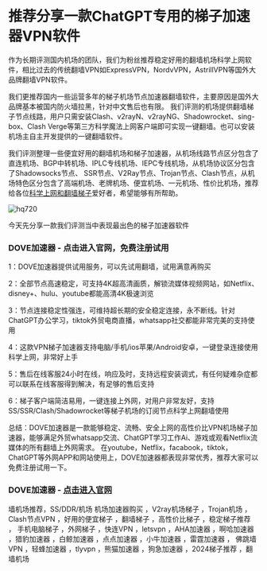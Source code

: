# 推荐分享一款ChatGPT专用的梯子加速器VPN软件

作为长期评测国内机场的团队，我们为粉丝推荐稳定好用的翻墙机场科学上网软件，相比过去的传统翻墙VPN如ExpressVPN，NordvVPN，AstrillVPN等国外大品牌翻墙VPN软件。

我们更推荐国内一些运营多年的梯子机场节点加速器翻墙软件，主要原因是国外大品牌基本被国内防火墙拉黑，针对中文售后也有限。
我们评测的机场提供翻墙梯子节点线路，用户只需安装Clash、v2rayN、v2rayNG、Shadowrocket、sing-box、Clash Verge等第三方科学魔法上网客户端即可实现一键翻墙。也可以安装机场主自主开发提供的一键翻墙软件。

我们评测整理一些便宜好用的翻墙机场和梯子加速器，从机场线路节点区分包含了直连机场、BGP中转机场、IPLC专线机场、IEPC专线机场，从机场协议区分包含了Shadowsocks节点、
SSR节点、V2Ray节点、Trojan节点、Clash节点，从机场特色区分包含了高端机场、老牌机场、便宜机场、一元机场、性价比机场，推荐给各位[科学上网和翻墙梯子](https://lemontalking.info/archives/2221)爱好者，希望能够有所帮助。

![hq720](https://github.com/user-attachments/assets/7da051ca-2176-4b60-bbb1-6b8acedab58c)

今天先分享一款我们评测当中表现最出色的梯子加速器软件

### DOVE加速器 - 点击进入官网，免费注册试用

1：DOVE加速器提供试用服务，可以先试用翻墙，试用满意再购买

2：全部节点高速稳定，可支持4K超高清画质，解锁流媒体视频网站，如Netflix、disney+、hulu、youtube都能高清4K极速浏览

3：节点连接稳定性强连，可维持超长期的安全稳定连接，永不断线。针对ChatGPT办公学习，tiktok外贸电商直播，whatsapp社交都能非常完美的支持使用

4：这款VPN梯子加速器支持电脑/手机/ios苹果/Android安卓，一键登录连接使用科学上网，非常好上手

5：售后在线客服24小时在线，响应及时，支持远程安装调式，有任何疑难杂症都可以联系在线客服得到解决，有足够的售后支持

6：梯子客户端简洁易用，一键连接上外网，对用户非常友好，支持SS/SSR/Clash/Shadowrocket等梯子机场的订阅节点科学上网翻墙使用

总结：DOVE加速器是一款能够稳定、流畅、安全上网的高性价比VPN机场梯子加速器，能够满足外贸whatsapp交流、ChatGPT学习工作Ai、游戏或观看Netflix流媒体的所有翻墙上外网需求。
在youtube，Netflix，facabook，tiktok，ChatGPT等外网APP和网站使用上，DOVE加速器都表现非常优秀，推荐大家可以免费注册试用一下。

### DOVE加速器 - [点击进入官网](https://dove8.cc/a.php?alavBTtF8UB)

墙机场推荐，SS/DDR/机场 机场加速器购买 ，V2ray机场梯子 ，Trojan机场 ，Clash节点VPN ，好用的便宜梯子 ，翻墙梯子 ，高性价比梯子 ，稳定梯子推荐 ，
手机电脑梯子 ，外网梯子 ，快连VPN ，letsvpn ，AHA加速器 ，啊哈加速器 ，猎豹加速器 ，白鲸加速器 ，点点加速器 ，小牛加速器 ，雷霆加速器 ，
佛跳墙VPN ，轻蜂加速器 ，tlyvpn ，熊猫加速器 ，狗急加速器 ，2024梯子推荐 ，翻墙机场
